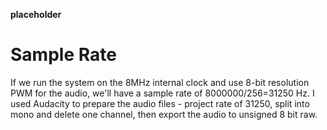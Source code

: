 __placeholder__

# Sample Rate
If we run the system on the 8MHz internal clock and use 8-bit resolution PWM for the audio, we'll
have a sample rate of 8000000/256=31250 Hz. I used Audacity to prepare the audio files - project
rate of 31250, split into mono and delete one channel, then export the audio to unsigned 8 bit raw.
